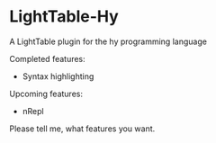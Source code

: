LightTable-Hy
=============

A LightTable plugin for the hy programming language

Completed features:
* Syntax highlighting

Upcoming features:
* nRepl

Please tell me, what features you want.
